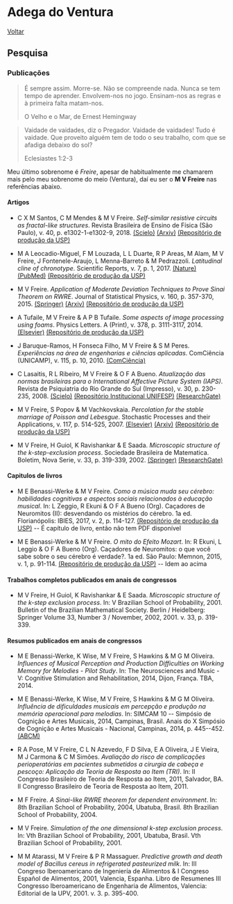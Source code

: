 # Adega do Ventura

[Voltar](README.md)

## Pesquisa

### Publicações

> É sempre assim. Morre-se. Não se compreende nada.
> Nunca se tem tempo de aprender. Envolvem-nos no jogo.
> Ensinam-nos as regras e à primeira falta matam-nos.
>
> O Velho e o Mar, de Ernest Hemingway

> Vaidade de vaidades, diz o Pregador.
> Vaidade de vaidades! Tudo é vaidade.
> Que proveito alguém tem de todo o seu trabalho,
> com que se afadiga debaixo do sol?
>
> Eclesiastes 1:2-3

Meu último sobrenome é *Freire*, apesar de habitualmente me chamarem mais pelo meu sobrenome do meio (Ventura), daí eu ser o **M V Freire** nas referências abaixo.

#### Artigos

-   C X M Santos, C M Mendes & M V Freire. 
    *Self-similar resistive circuits as fractal-like structures*. 
    Revista Brasileira de Ensino de Física (São Paulo), v. 40, p. e1302-1-e1302-9, 2018.
    [(Scielo)](https://www.scielo.br/j/rbef/a/Btg9zWDZXHVCwNsJjTB6BnM)
    [(Arxiv)](https://arxiv.org/abs/1707.03274)
    [(Repositório de produção da USP)](https://repositorio.usp.br/item/002843956)

-   M A Leocadio-Miguel, F M Louzada, L L Duarte, R P Areas, M Alam, M V Freire, 
    J Fontenele-Araujo, L Menna-Barreto & M Pedrazzoli. 
    *Latitudinal cline of chronotype*. 
    Scientific Reports, v. 7, p. 1, 2017.
    [(Nature)](https://www.nature.com/articles/s41598-017-05797-w)
    [(PubMed)](https://pubmed.ncbi.nlm.nih.gov/28710358/)
    [(Repositório de produção da USP)](https://repositorio.usp.br/item/002843983)

-   M V Freire. 
    *Application of Moderate Deviation Techniques to Prove Sinai Theorem on RWRE*. 
    Journal of Statistical Physics, v. 160, p. 357-370, 2015.
    [(Springer)](https://link.springer.com/article/10.1007/s10955-015-1266-1)
    [(Arxiv)](https://arxiv.org/abs/1403.7535)
    [(Repositório de produção da USP)](https://repositorio.usp.br/item/002843983)

-   A Tufaile, M V Freire & A P B Tufaile. 
    *Some aspects of image processing using foams*. 
    Physics Letters. A (Print), v. 378, p. 3111-3117, 2014.
    [(Elsevier)](https://www.sciencedirect.com/science/article/abs/pii/S0375960114008901)
    [(Repositório de produção da USP)](https://repositorio.usp.br/item/002654601)

-   J Baruque-Ramos, H Fonseca Filho, M V Freire & S M Peres. 
    *Experiências na área de engenharias e ciências aplicadas*. 
    ComCiência (UNICAMP), v. 115, p. 10, 2010.
    [(ComCiência)](http://comciencia.scielo.br/scielo.php?script=sci_arttext&pid=S1519-76542010000100010)

-   C Lasaitis, R L Ribeiro, M V Freire & O F A Bueno. 
    *Atualização das normas brasileiras para o International Affective Picture System (IAPS)*. 
    Revista de Psiquiatria do Rio Grande do Sul (Impresso), v. 30, p. 230-235, 2008.
    [(Scielo)](https://www.scielo.br/j/rprs/a/Y4nYz9cHdJjNnHNWj5vhccG/)
    [(Repositório Institucional UNIFESP)](https://repositorio.unifesp.br/items/47a41143-852f-4e90-b865-235478293f32)
    [(ResearchGate)](https://www.researchgate.net/publication/237563959_Atualizacao_das_normas_brasileiras_para_o_International_Affective_Picture_System_IAPS_Update_of_the_Brazilian_norms_for_the_International_Affective_Picture_System_IAPS)

-   M V Freire, S Popov & M Vachkovskaia. 
    *Percolation for the stable marriage of Poisson and Lebesgue*. 
    Stochastic Processes and their Applications, v. 117, p. 514-525, 2007.
    [(Elsevier)](https://www.sciencedirect.com/science/article/pii/S0304414906001268)
    [(Arxiv)](https://arxiv.org/abs/math/0511186)
    [(Repositório de produção da USP)](https://repositorio.usp.br/item/001639907)

-   M V Freire, H Guiol, K Ravishankar & E Saada. 
    *Microscopic structure of the k-step-exclusion process*. 
    Sociedade Brasileira de Matematica. Boletim, Nova Serie, v. 33, p. 319-339, 2002.
    [(Springer)](https://link.springer.com/article/10.1007/s005740200017)
    [(ResearchGate)](https://www.researchgate.net/publication/226572945_Microscopic_structure_of_the_k_-stepexclusion_process)

#### Capitulos de livros

-   M E Benassi-Werke & M V Freire. 
    *Como a música muda seu cérebro: habilidades cognitivas e aspectos sociais relacionados à educação musical*. 
    In: L Zeggio, R Ekuni & O F A Bueno (Org). 
    Caçadores de Neuromitos (II): desvendando os mistérios do cérebro. 1a ed. 
    Florianópolis: IBIES, 2017, v. 2, p. 114-127.
    [(Repositório de produção da USP)](https://repositorio.usp.br/item/002803955) 
    -- É capítulo de livro, então não tem PDF disponível

-   M E Benassi-Werke & M V Freire. 
    *O mito do Efeito Mozart*. 
    In: R Ekuni, L Leggio & O F A Bueno (Org). 
    Caçadores de Neuromitos: o que você sabe sobre o seu cérebro é verdade?. 1a ed. 
    São Paulo: Memnon, 2015, v. 1, p. 91-114.
    [(Repositório de produção da USP)](https://repositorio.usp.br/item/002705567)
    -- Idem ao acima

#### Trabalhos completos publicados em anais de congressos

-   M V Freire, H Guiol, K Ravishankar & E Saada. 
    *Microscopic structure of the k-step exclusion process*. 
    In: V Brazilian School of Probability, 2001. 
    Bulletin of the Brazilian Mathematical Society. 
    Berlin / Heidelberg: Springer Volume 33, Number 3 / November, 2002, 2001. v. 33, p. 319-339.

#### Resumos publicados em anais de congressos

-   M E Benassi-Werke, K Wise, M V Freire, S Hawkins & M G M Oliveira. 
    *Influences of Musical Perception and Production Difficulties on Working Memory for Melodies - Pilot Study*. 
    In: The Neurosciences and Music - V: Cognitive Stimulation and Rehabilitation, 2014, 
    Dijon, França. TBA, 2014.

-   M E Benassi-Werke, K Wise, M V Freire, S Hawkins & M G M Oliveira. 
    *Influência de dificuldades musicais em percepção e produção na memória operacional para melodias*. 
    In: SIMCAM 10 -- Simpósio de Cognição e Artes Musicais, 2014, Campinas, Brasil.
    Anais do X Simpósio de Cognição e Artes Musicais - Nacional, Campinas, 2014, p. 445--452.
    [(ABCM)](https://abcogmus.com/anais-do-10o-simposio-de-cognicao-e-artes-musicais/)

-   R A Pose, M V Freire, C L N Azevedo, F D Silva, E A Oliveira, J E Vieira, 
    M J Carmona & C M Simões. 
    *Avaliação do risco de complicações perioperatórias em pacientes submetidos a cirurgia de cabeça e pescoço: Aplicação da Teoria de Resposta ao Item (TRI)*. 
    In: II Congresso Brasileiro de Teoria de Resposta ao Item, 2011, Salvador, BA. 
    II Congresso Brasileiro de Teoria de Resposta ao Item, 2011.

-   M F Freire. 
    *A Sinai-like RWRE theorem for dependent environment*. 
    In: 8th Brazilian School of Probability, 2004, Ubatuba, Brasil. 
    8th Brazilian School of Probability, 2004.

-   M V Freire. 
    *Simulation of the one dimensional k-step exclusion process*. 
    In: Vth Brazilian School of Probability, 2001, Ubatuba, Brasil. 
    Vth Brazilian School of Probability, 2001.

-   M M Atarassi, M V Freire & P R Massaguer. 
    *Predictive growth and death model of Bacillus cereus in refrigerated pasteurized milk*. 
    In: III Congreso Iberoamericano de Ingeniería de Alimentos 
    & I Congreso Español de Alimentos, 2001, Valencia, Espanha. 
    Libro de Resumenes III Congresso Iberoamericano de Engenharia de Alimentos, 
    Valencia: Editorial de la UPV, 2001. v. 3. p. 395-400.

